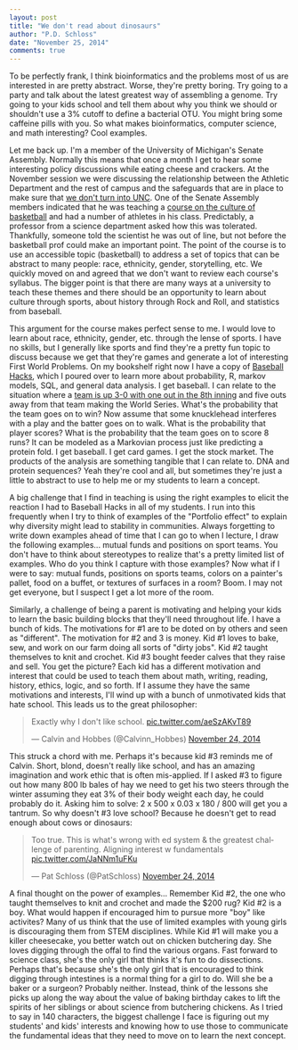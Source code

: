 ```yaml
---
layout: post
title: "We don't read about dinosaurs"
author: "P.D. Schloss"
date: "November 25, 2014"
comments: true
---
```


To be perfectly frank, I think bioinformatics and the problems most of us are
interested in are pretty abstract. Worse, they're pretty boring. Try going to a
party and talk about the latest greatest way of assembling a genome. Try going
to your kids school and tell them about why you think we should or shouldn't use
a 3% cutoff to define a bacterial OTU. You might bring some caffeine pills with
you. So what makes bioinformatics, computer science, and math interesting? Cool
examples.

Let me back up. I'm a member of the University of Michigan's Senate Assembly.
Normally this means that once a month I get to hear some interesting policy
discussions while eating cheese and crackers. At the November session we were
discussing the relationship between the Athletic Department and the rest of
campus and the safeguards that are in place to make sure that [we don't turn into
UNC](http://espn.go.com/college-sports/story/_/id/11745036/north-carolina-investigation-says-advisers-pushed-sham-classes). One of the Senate Assembly members indicated that he was teaching
a [course on the culture of basketball](http://www.lsa.umich.edu/cg/cg_detail.aspx?content=2020RCHUMS334004&termArray=sp_15_2030,w_15_2020,f_14_2010) and had a number of athletes in his class. Predictably, a professor from a
science department asked how this was tolerated. Thankfully, someone told the
scientist he was out of line, but not before the basketball prof could make an
important point. The point of the course is to use an accessible topic
(basketball) to address a set of topics that can be abstract to many people:
race, ethnicity, gender, storytelling, etc. We quickly moved on and agreed that
we don't want to review each course's syllabus. The bigger point is that there
are many ways at a university to teach these themes and there should be an
opportunity to learn about culture through sports, about history through Rock
and Roll, and statistics from baseball.

This argument for the course makes perfect sense to me. I would love to learn
about race, ethnicity, gender, etc. through the lense of sports. I have no
skills, but I generally like sports and find they're a pretty fun topic to
discuss because we get that they're games and generate a lot of interesting
First World Problems. On my bookshelf right now I have a copy of [Baseball
Hacks](http://www.amazon.com/Baseball-Hacks-Analyzing-Winning-Statistics/dp/0596009429/ref=sr_1_1?ie=UTF8&qid=1416947079&sr=8-1&keywords=baseball+hacks), which I poured over to learn more about
probability, R, markov models, SQL, and general data analysis. I get baseball. I
can relate to the situation where a [team is up 3-0 with one out in the 8th
inning](http://en.wikipedia.org/wiki/Steve_Bartman_incident) and five outs away
from that team making the World Series. What's the probability that the team
goes on to win? Now assume that some knucklehead interferes with a play and the
batter goes on to walk. What is the probability that player scores? What is the
probability that the team goes on to score 8 runs? It can be modeled as a
Markovian process just like predicting a protein fold. I get baseball. I get
card games. I get the stock market. The products of the analysis are something
tangible that I can relate to. DNA and protein sequences? Yeah they're cool and
all, but sometimes they're just a little to abstract to use to help me or my
students to learn a concept.

A big challenge that I find in teaching is using the right examples to elicit
the reaction I had to Baseball Hacks in all of my students. I run into this
frequently when I try to think of examples of the "Portfolio effect" to explain
why diversity might lead to stability in communities. Always forgetting to write
down examples ahead of time that I can go to when I lecture, I draw the
following examples... mutual funds and positions on sport teams. You don't have
to think about stereotypes to realize that's a pretty limited list of examples.
Who do you think I capture with those examples? Now what if I were to say:
mutual funds, positions on sports teams, colors on a painter's pallet, food on a
buffet, or textures of surfaces in a room? Boom. I may not get everyone, but I
suspect I get a lot more of the room.

Similarly, a challenge of being a parent is motivating and helping your kids to
learn the basic building blocks that they'll need throughout life. I have a
bunch of kids. The motivations for #1 are to be doted on by others and seen as
"different". The motivation for #2 and 3 is money. Kid #1 loves to bake, sew,
and work on our farm doing all sorts of "dirty jobs". Kid #2 taught themselves
to knit and crochet. Kid #3 bought feeder calves that they raise and sell. You
get the picture? Each kid has a different motivation and interest that could be
used to teach them about math, writing, reading, history, ethics, logic, and so
forth. If I assume they have the same motivations and interests, I'll wind up
with a bunch of unmotivated kids that hate school. This leads us to the great
philosopher:

<blockquote class="twitter-tweet" lang="en"><p>Exactly why I don&#39;t like school. <a href="http://t.co/aeSzAKvT89">pic.twitter.com/aeSzAKvT89</a></p>&mdash; Calvin and Hobbes (@Calvinn_Hobbes) <a href="https://twitter.com/Calvinn_Hobbes/status/537025468026064896">November 24, 2014</a></blockquote> <script async src="//platform.twitter.com/widgets.js" charset="utf-8"></script>

This struck a chord with me. Perhaps it's because kid #3 reminds me of Calvin.
Short, blond, doesn't really like school, and has an amazing imagination and
work ethic that is often mis-applied. If I asked #3 to figure out how many 800
lb bales of hay we need to get his two steers through the winter assuming they
eat 3% of their body weight each day, he could probably do it. Asking him to
solve: 2 x 500 x 0.03 x 180 / 800 will get you a tantrum. So why doesn't #3 love
school? Because he doesn't get to read enough about cows or dinosaurs:

<blockquote class="twitter-tweet" lang="en"><p>Too true. This is what&#39;s wrong with ed system &amp; the greatest challenge of parenting. Aligning interest w fundamentals <a href="http://t.co/JaNNm1uFKu">pic.twitter.com/JaNNm1uFKu</a></p>&mdash; Pat Schloss (@PatSchloss) <a href="https://twitter.com/PatSchloss/status/537030240372264960">November 24, 2014</a></blockquote> <script async src="//platform.twitter.com/widgets.js" charset="utf-8"></script>

A final thought on the power of examples... Remember Kid #2, the one who taught
themselves to knit and crochet and made the $200 rug? Kid #2 is a boy. What
would happen if encouraged him to pursue more "boy" like activites? Many of us
think that the use of limited examples with young girls is discouraging them
from STEM disciplines. While Kid #1 will make you a killer cheesecake, you
better watch out on chicken butchering day. She loves digging through the offal
to find the various organs. Fast forward to science class, she's the only girl
that thinks it's fun to do dissections. Perhaps that's because she's the only
girl that is encouraged to think digging through intestines is a normal thing
for a girl to do. Will she be a baker or a surgeon? Probably neither. Instead,
think of the lessons she picks up along the way about the value of
baking birthday cakes to lift the spirits of her siblings or about science from
butchering chickens. As I tried to say in 140 characters, the biggest challenge
I face is figuring out my students' and kids' interests and knowing how to use
those to communicate the fundamental ideas that they need to move on to learn
the next concept.
